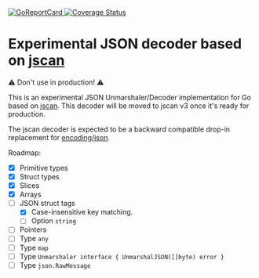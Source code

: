 <a href="https://goreportcard.com/report/github.com/romshark/jscan-experimental-decoder">
    <img src="https://goreportcard.com/badge/github.com/romshark/jscan-experimental-decoder" alt="GoReportCard">
</a>
<a href='https://coveralls.io/github/romshark/jscan-experimental-decoder/?branch=main'>
    <img src='https://coveralls.io/repos/github/romshark/jscan-experimental-decoder/badge.svg?branch=main' alt='Coverage Status' />
</a>

# Experimental JSON decoder based on [jscan](github.com/romshark/jscan)

⚠️ Don't use in production! ⚠️

This is an experimental JSON Unmarshaler/Decoder implementation for Go based on
[jscan](https://github.com/romshark/jscan). This decoder will be moved to jscan v3 once it's
ready for production.

The jscan decoder is expected to be a backward compatible drop-in replacement for [encoding/json](https://pkg.go.dev/encoding/json).

Roadmap:
- [x] Primitive types
- [x] Struct types
- [x] Slices
- [x] Arrays
- [ ] JSON struct tags
    - [x] Case-insensitive key matching.
    - [ ] Option `string`
- [ ] Pointers
- [ ] Type `any`
- [ ] Type `map`
- [ ] Type `Unmarshaler interface { UnmarshalJSON([]byte) error }`
- [ ] Type `json.RawMessage`
